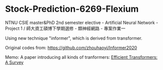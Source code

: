 # Stock-Prediction-6269-Flexium

NTNU CSIE master&amp;PhD 2nd semester elective - Artificial Neural Network - Project 1 / 師大資工碩博下學期選修 - 類神經網路 - 專案作業一

Using new technique "informer", which is derived from transformer.

Original codes from: https://github.com/zhouhaoyi/Informer2020

Memo: A paper introducing all kinds of tranformers: [Efficient Transformers: A Survey](https://arxiv.org/pdf/2009.06732.pdf)
